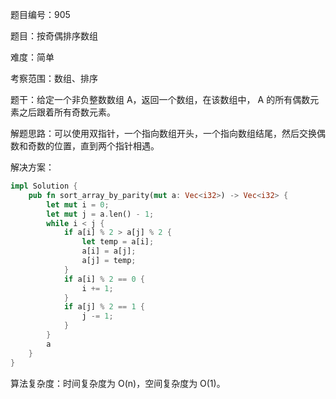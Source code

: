 题目编号：905

题目：按奇偶排序数组

难度：简单

考察范围：数组、排序

题干：给定一个非负整数数组 A，返回一个数组，在该数组中， A 的所有偶数元素之后跟着所有奇数元素。

解题思路：可以使用双指针，一个指向数组开头，一个指向数组结尾，然后交换偶数和奇数的位置，直到两个指针相遇。

解决方案：

```rust
impl Solution {
    pub fn sort_array_by_parity(mut a: Vec<i32>) -> Vec<i32> {
        let mut i = 0;
        let mut j = a.len() - 1;
        while i < j {
            if a[i] % 2 > a[j] % 2 {
                let temp = a[i];
                a[i] = a[j];
                a[j] = temp;
            }
            if a[i] % 2 == 0 {
                i += 1;
            }
            if a[j] % 2 == 1 {
                j -= 1;
            }
        }
        a
    }
}
```

算法复杂度：时间复杂度为 O(n)，空间复杂度为 O(1)。